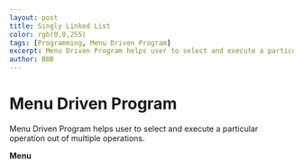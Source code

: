 ```yaml
---
layout: post
title: Singly Linked List
color: rgb(0,0,255) 
tags: [Programming, Menu Driven Program]
excerpt: Menu Driven Program helps user to select and execute a particular operation out of multiple operations.
author: BBB
---
```


# Menu Driven Program

Menu Driven Program helps user to select and execute a particular operation out of multiple operations. 

**Menu**
